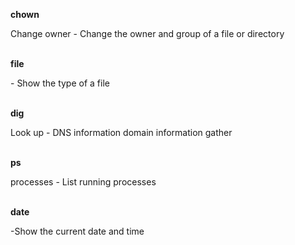 **chown**	<p>Change owner - Change the owner and group of a file or directory<p> <br>
**file**	 <p>- Show the type of a file<p><br>
**dig**	<p>Look up - DNS information	domain information gather<p> <br>
**ps**	<p>processes - List running processes<p><br>
**date**	<p>-Show the current date and time<p><br>

